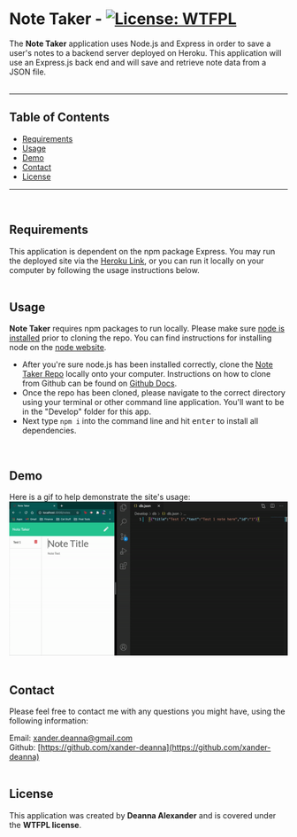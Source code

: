 # **Note Taker** - [![License: WTFPL](https://img.shields.io/badge/License-WTFPL-brightgreen.svg)](http://www.wtfpl.net/about/)
    
The **Note Taker** application uses Node.js and Express in order to save a user's notes to a backend server deployed on Heroku. This application will use an Express.js back end and will save and retrieve note data from a JSON file.
<br>
<br>
<hr>
    
## Table of Contents
* [Requirements](#Requirements)
* [Usage](#Usage)
* [Demo](#Demo)
* [Contact](#Contact)
* [License](#license)
<hr>
<br>
                
## Requirements
This application is dependent on the npm package Express. You may run the deployed site via the [Heroku Link](https://xander-heroku-note-taker.herokuapp.com/), or you can run it locally on your computer by following the usage instructions below.
<br>
<br>
            
## Usage
**Note Taker** requires npm packages to run locally. Please make sure [node is installed](https://nodejs.org/en/download/) prior to cloning the repo. You can find instructions for installing node on the [node website](https://nodejs.org/en/download/).
* After you're sure node.js has been installed correctly, clone the [Note Taker Repo](https://github.com/xander-deanna/note-taker) locally onto your computer. Instructions on how to clone from Github can be found on [Github Docs](https://docs.github.com/en/github/creating-cloning-and-archiving-repositories/cloning-a-repository).
* Once the repo has been cloned, please navigate to the correct directory using your terminal or other command line application. You'll want to be in the "Develop" folder for this app.
* Next type <code>npm i</code> into the command line and hit <kbd>enter</kbd> to install all dependencies.
<br>

## Demo
Here is a gif to help demonstrate the site's usage:
<br>
![Demo gif](./Assets/DemoGif.gif)
<br>
<br>
    
## Contact
Please feel free to contact me with any questions you might have, using the following information:
    
Email: [xander.deanna@gmail.com](mailto:xander.deanna@gmail.com)
<br>
Github: [https://github.com/xander-deanna](https://github.com/xander-deanna)
<br>
<br>

## License
This application was created by **Deanna Alexander** and is covered under the **WTFPL license**.
<br>
<br>
